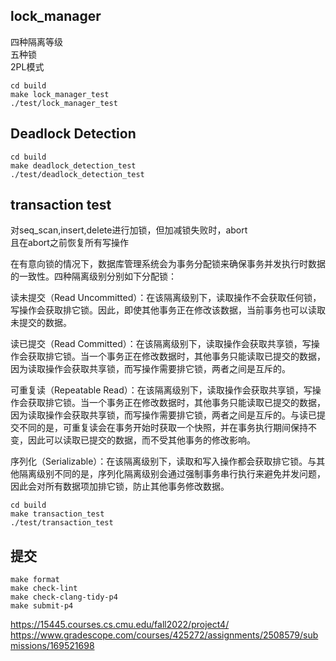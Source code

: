 
## lock_manager
四种隔离等级  
五种锁  
2PL模式  

```
cd build
make lock_manager_test
./test/lock_manager_test
``` 

## Deadlock Detection
```
cd build
make deadlock_detection_test
./test/deadlock_detection_test
```
## transaction test
对seq_scan,insert,delete进行加锁，但加减锁失败时，abort  
且在abort之前恢复所有写操作  

在有意向锁的情况下，数据库管理系统会为事务分配锁来确保事务并发执行时数据的一致性。四种隔离级别分别如下分配锁：  
  
读未提交（Read Uncommitted）：在该隔离级别下，读取操作不会获取任何锁，写操作会获取排它锁。因此，即使其他事务正在修改该数据，当前事务也可以读取未提交的数据。  
  
读已提交（Read Committed）：在该隔离级别下，读取操作会获取共享锁，写操作会获取排它锁。当一个事务正在修改数据时，其他事务只能读取已提交的数据，因为读取操作会获取共享锁，而写操作需要排它锁，两者之间是互斥的。  
  
可重复读（Repeatable Read）：在该隔离级别下，读取操作会获取共享锁，写操作会获取排它锁。当一个事务正在修改数据时，其他事务只能读取已提交的数据，因为读取操作会获取共享锁，而写操作需要排它锁，两者之间是互斥的。与读已提交不同的是，可重复读会在事务开始时获取一个快照，并在事务执行期间保持不变，因此可以读取已提交的数据，而不受其他事务的修改影响。  
   
序列化（Serializable）：在该隔离级别下，读取和写入操作都会获取排它锁。与其他隔离级别不同的是，序列化隔离级别会通过强制事务串行执行来避免并发问题，因此会对所有数据项加排它锁，防止其他事务修改数据。  
```
cd build
make transaction_test
./test/transaction_test
```
## 提交
```
make format
make check-lint
make check-clang-tidy-p4
make submit-p4
```
https://15445.courses.cs.cmu.edu/fall2022/project4/
https://www.gradescope.com/courses/425272/assignments/2508579/submissions/169521698